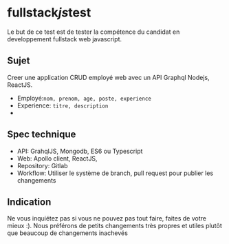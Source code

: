 # fullstack*js*test
Le but de ce test est de tester la compétence du candidat en developpement fullstack web javascript.

## Sujet
Creer une application CRUD employé web avec un API Graphql Nodejs, ReactJS. 
* Employé:``nom, prenom, age, poste, experience``
* Experience: ``titre, description``
* 
## Spec technique

* API: GrahqlJS, Mongodb, ES6 ou Typescript
* Web: Apollo client, ReactJS,
* Repository: Gitlab
* Workflow: Utiliser le système de branch, pull request pour publier les changements

## Indication
Ne vous inquiétez pas si vous ne pouvez pas tout faire, faites de votre mieux :). Nous préférons de petits changements très propres et utiles plutôt que beaucoup de changements inachevés






